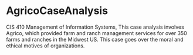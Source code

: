 # AgricoCaseAnalysis
CIS 410 Management of Information Systems, This case analysis involves Agrico, which provided farm and ranch management services for over 350 farms and ranches in the Midwest US. This case goes over the moral and ethical motives of organizations.
